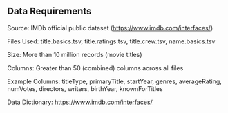 ## Data Requirements

Source: IMDb official public dataset (https://www.imdb.com/interfaces/)

Files Used: title.basics.tsv, title.ratings.tsv, title.crew.tsv, name.basics.tsv

Size: More than 10 million records (movie titles)

Columns: Greater than 50 (combined) columns across all files

Example Columns: titleType, primaryTitle, startYear, genres, averageRating, numVotes, directors, writers, birthYear, knownForTitles

Data Dictionary: https://www.imdb.com/interfaces/
